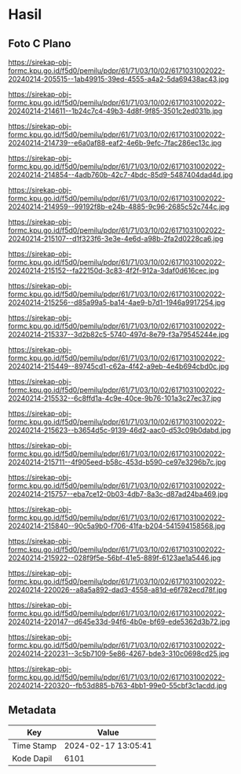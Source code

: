 # Hasil

## Foto C Plano

https://sirekap-obj-formc.kpu.go.id/f5d0/pemilu/pdpr/61/71/03/10/02/6171031002022-20240214-205515--1ab49915-39ed-4555-a4a2-5da69438ac43.jpg

https://sirekap-obj-formc.kpu.go.id/f5d0/pemilu/pdpr/61/71/03/10/02/6171031002022-20240214-214611--1b24c7c4-49b3-4d8f-9f85-3501c2ed031b.jpg

https://sirekap-obj-formc.kpu.go.id/f5d0/pemilu/pdpr/61/71/03/10/02/6171031002022-20240214-214739--e6a0af88-eaf2-4e6b-9efc-7fac286ec13c.jpg

https://sirekap-obj-formc.kpu.go.id/f5d0/pemilu/pdpr/61/71/03/10/02/6171031002022-20240214-214854--4adb760b-42c7-4bdc-85d9-5487404dad4d.jpg

https://sirekap-obj-formc.kpu.go.id/f5d0/pemilu/pdpr/61/71/03/10/02/6171031002022-20240214-214959--99192f8b-e24b-4885-9c96-2685c52c744c.jpg

https://sirekap-obj-formc.kpu.go.id/f5d0/pemilu/pdpr/61/71/03/10/02/6171031002022-20240214-215107--d1f323f6-3e3e-4e6d-a98b-2fa2d0228ca6.jpg

https://sirekap-obj-formc.kpu.go.id/f5d0/pemilu/pdpr/61/71/03/10/02/6171031002022-20240214-215152--fa22150d-3c83-4f2f-912a-3daf0d616cec.jpg

https://sirekap-obj-formc.kpu.go.id/f5d0/pemilu/pdpr/61/71/03/10/02/6171031002022-20240214-215256--d85a99a5-ba14-4ae9-b7d1-1946a9917254.jpg

https://sirekap-obj-formc.kpu.go.id/f5d0/pemilu/pdpr/61/71/03/10/02/6171031002022-20240214-215337--3d2b82c5-5740-497d-8e79-f3a79545244e.jpg

https://sirekap-obj-formc.kpu.go.id/f5d0/pemilu/pdpr/61/71/03/10/02/6171031002022-20240214-215449--89745cd1-c62a-4f42-a9eb-4e4b694cbd0c.jpg

https://sirekap-obj-formc.kpu.go.id/f5d0/pemilu/pdpr/61/71/03/10/02/6171031002022-20240214-215532--6c8ffd1a-4c9e-40ce-9b76-101a3c27ec37.jpg

https://sirekap-obj-formc.kpu.go.id/f5d0/pemilu/pdpr/61/71/03/10/02/6171031002022-20240214-215623--b3654d5c-9139-46d2-aac0-d53c09b0dabd.jpg

https://sirekap-obj-formc.kpu.go.id/f5d0/pemilu/pdpr/61/71/03/10/02/6171031002022-20240214-215711--4f905eed-b58c-453d-b590-ce97e3296b7c.jpg

https://sirekap-obj-formc.kpu.go.id/f5d0/pemilu/pdpr/61/71/03/10/02/6171031002022-20240214-215757--eba7ce12-0b03-4db7-8a3c-d87ad24ba469.jpg

https://sirekap-obj-formc.kpu.go.id/f5d0/pemilu/pdpr/61/71/03/10/02/6171031002022-20240214-215840--90c5a9b0-f706-41fa-b204-541594158568.jpg

https://sirekap-obj-formc.kpu.go.id/f5d0/pemilu/pdpr/61/71/03/10/02/6171031002022-20240214-215922--028f9f5e-56bf-41e5-889f-6123ae1a5446.jpg

https://sirekap-obj-formc.kpu.go.id/f5d0/pemilu/pdpr/61/71/03/10/02/6171031002022-20240214-220026--a8a5a892-dad3-4558-a81d-e6f782ecd78f.jpg

https://sirekap-obj-formc.kpu.go.id/f5d0/pemilu/pdpr/61/71/03/10/02/6171031002022-20240214-220147--d645e33d-94f6-4b0e-bf69-ede5362d3b72.jpg

https://sirekap-obj-formc.kpu.go.id/f5d0/pemilu/pdpr/61/71/03/10/02/6171031002022-20240214-220231--3c5b7109-5e86-4267-bde3-310c0698cd25.jpg

https://sirekap-obj-formc.kpu.go.id/f5d0/pemilu/pdpr/61/71/03/10/02/6171031002022-20240214-220320--fb53d885-b763-4bb1-99e0-55cbf3c1acdd.jpg


## Metadata

| Key        | Value               |
| ---------- | ------------------- |
| Time Stamp | 2024-02-17 13:05:41 |
| Kode Dapil | 6101                |



